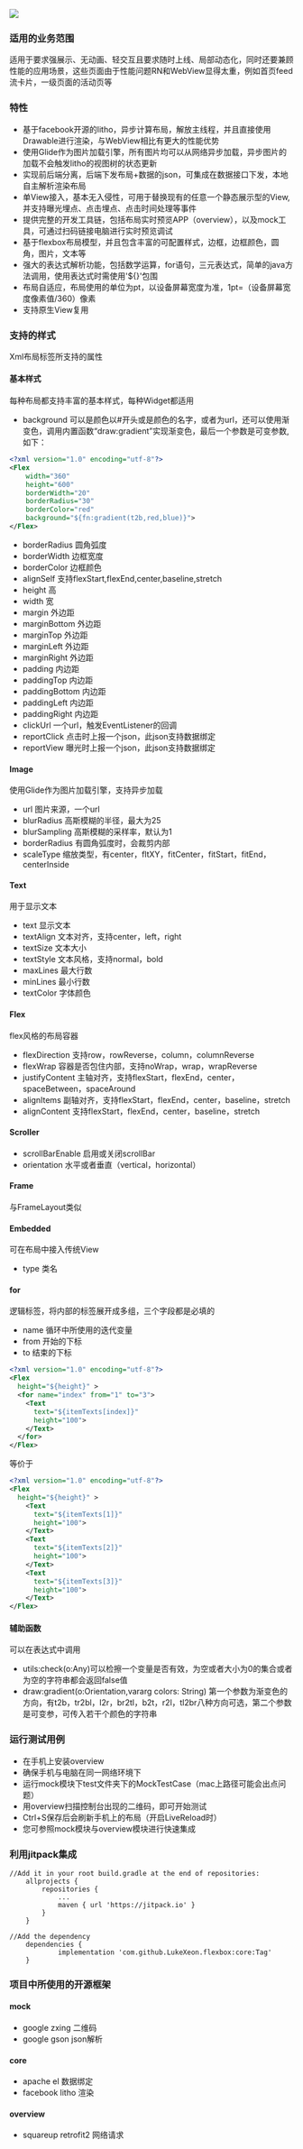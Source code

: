 ![](https://jitpack.io/v/LukeXeon/flexbox.svg)
### 适用的业务范围
适用于要求强展示、无动画、轻交互且要求随时上线、局部动态化，同时还要兼顾性能的应用场景，这些页面由于性能问题RN和WebView显得太重，例如首页feed流卡片，一级页面的活动页等
### 特性
* 基于facebook开源的litho，异步计算布局，解放主线程，并且直接使用Drawable进行渲染，与WebView相比有更大的性能优势
* 使用Glide作为图片加载引擎，所有图片均可以从网络异步加载，异步图片的加载不会触发litho的视图树的状态更新
* 实现前后端分离，后端下发布局+数据的json，可集成在数据接口下发，本地自主解析渲染布局
* 单View接入，基本无入侵性，可用于替换现有的任意一个静态展示型的View,并支持曝光埋点、点击埋点、点击时间处理等事件
* 提供完整的开发工具链，包括布局实时预览APP（overview），以及mock工具，可通过扫码链接电脑进行实时预览调试
* 基于flexbox布局模型，并且包含丰富的可配置样式，边框，边框颜色，圆角，图片，文本等
* 强大的表达式解析功能，包括数学运算，for语句，三元表达式，简单的java方法调用，使用表达式时需使用'${}'包围
* 布局自适应，布局使用的单位为pt，以设备屏幕宽度为准，1pt=（设备屏幕宽度像素值/360）像素
* 支持原生View复用
### 支持的样式
Xml布局标签所支持的属性
#### 基本样式
每种布局都支持丰富的基本样式，每种Widget都适用
* background 可以是颜色以#开头或是颜色的名字，或者为url，还可以使用渐变色，调用内置函数“draw:gradient”实现渐变色，最后一个参数是可变参数,如下：
```xml
<?xml version="1.0" encoding="utf-8"?>
<Flex
    width="360"
    height="600"
    borderWidth="20"
    borderRadius="30"
    borderColor="red"
    background="${fn:gradient(t2b,red,blue)}">
</Flex>
```
* borderRadius 圆角弧度
* borderWidth 边框宽度
* borderColor 边框颜色
* alignSelf 支持flexStart,flexEnd,center,baseline,stretch
* height 高
* width 宽
* margin 外边距
* marginBottom 外边距
* marginTop 外边距
* marginLeft 外边距
* marginRight 外边距
* padding 内边距
* paddingTop 内边距
* paddingBottom 内边距
* paddingLeft 内边距
* paddingRight 内边距
* clickUrl 一个url，触发EventListener的回调
* reportClick 点击时上报一个json，此json支持数据绑定
* reportView 曝光时上报一个json，此json支持数据绑定
#### Image
使用Glide作为图片加载引擎，支持异步加载
* url 图片来源，一个url
* blurRadius 高斯模糊的半径，最大为25
* blurSampling 高斯模糊的采样率，默认为1
* borderRadius 有圆角弧度时，会裁剪内部
* scaleType 缩放类型，有center，fltXY，fitCenter，fitStart，fitEnd，centerInside
#### Text
用于显示文本
* text 显示文本
* textAlign 文本对齐，支持center，left，right
* textSize 文本大小
* textStyle 文本风格，支持normal，bold
* maxLines 最大行数
* minLines 最小行数
* textColor 字体颜色
#### Flex
flex风格的布局容器
* flexDirection 支持row，rowReverse，column，columnReverse
* flexWrap 容器是否包住内部，支持noWrap，wrap，wrapReverse
* justifyContent 主轴对齐，支持flexStart，flexEnd，center，spaceBetween，spaceAround
* alignItems 副轴对齐，支持flexStart，flexEnd，center，baseline，stretch
* alignContent 支持flexStart，flexEnd，center，baseline，stretch
#### Scroller
* scrollBarEnable 启用或关闭scrollBar
* orientation 水平或者垂直（vertical，horizontal）
#### Frame
与FrameLayout类似
#### Embedded
可在布局中接入传统View
* type 类名
#### for
逻辑标签，将内部的标签展开成多组，三个字段都是必填的
* name 循环中所使用的迭代变量
* from 开始的下标
* to 结束的下标
```xml
<?xml version="1.0" encoding="utf-8"?>
<Flex
  height="${height}" >
  <for name="index" from="1" to="3">
    <Text
      text="${itemTexts[index]}"
      height="100">
    </Text>
  </for>
</Flex>
```
等价于
```xml
<?xml version="1.0" encoding="utf-8"?>
<Flex
  height="${height}" >
    <Text
      text="${itemTexts[1]}"
      height="100">
    </Text>
    <Text
      text="${itemTexts[2]}"
      height="100">
    </Text>
    <Text
      text="${itemTexts[3]}"
      height="100">
    </Text>
</Flex>
```
#### 辅助函数
可以在表达式中调用
* utils:check(o:Any)可以检擦一个变量是否有效，为空或者大小为0的集合或者为空的字符串都会返回false值
* draw:gradient(o:Orientation,vararg colors: String) 第一个参数为渐变色的方向，有t2b，tr2bl，l2r，br2tl，b2t，r2l，tl2br八种方向可选，第二个参数是可变参，可传入若干个颜色的字符串
### 运行测试用例
* 在手机上安装overview
* 确保手机与电脑在同一网络环境下
* 运行mock模块下test文件夹下的MockTestCase（mac上路径可能会出点问题）
* 用overview扫描控制台出现的二维码，即可开始测试
* Ctrl+S保存后会刷新手机上的布局（开启LiveReload时）
* 您可参照mock模块与overview模块进行快速集成
### 利用jitpack集成
```
//Add it in your root build.gradle at the end of repositories:
	allprojects {
		repositories {
			...
			maven { url 'https://jitpack.io' }
		}
	}
 
//Add the dependency
    dependencies {
	        implementation 'com.github.LukeXeon.flexbox:core:Tag'
	}
```
### 项目中所使用的开源框架
#### mock
* google zxing 二维码
* google gson json解析
#### core
* apache el 数据绑定
* facebook litho 渲染
#### overview
* squareup retrofit2 网络请求
